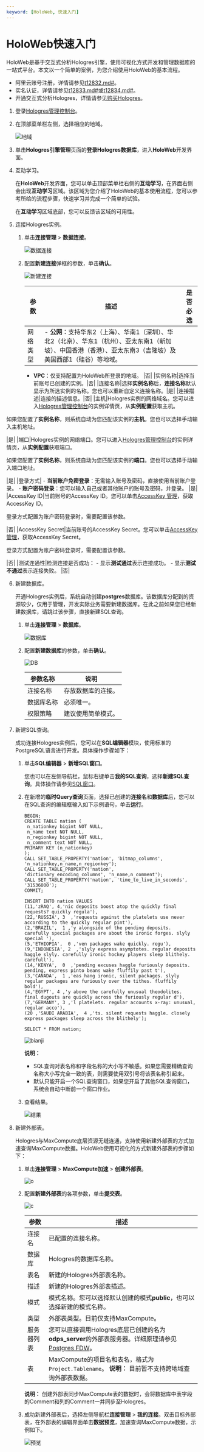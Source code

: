 ```yaml
---
keyword: [HoloWeb, 快速入门]
---
```


# HoloWeb快速入门

HoloWeb是基于交互式分析Hologres引擎，使用可视化方式开发和管理数据库的一站式平台。本文以一个简单的案例，为您介绍使用HoloWeb的基本流程。

-   阿里云账号注册，详情请参见[t12832.md\#]()。
-   实名认证，详情请参见[t12833.md\#]()或[t12834.md\#]()。
-   开通交互式分析Hologres，详情请参见[购买Hologres](/cn.zh-CN/准备工作/购买Hologres.md)。

1.  登录[Hologres管理控制台](https://hologram.console.aliyun.com/#/instance)。

2.  在顶部菜单栏左侧，选择相应的地域。

    ![地域](https://static-aliyun-doc.oss-accelerate.aliyuncs.com/assets/img/zh-CN/4547818061/p141749.png)

3.  单击**Hologres引擎管理**页面的**登录Hologres数据库**，进入**HoloWeb**开发界面。

4.  互动学习。

    在**HoloWeb**开发界面，您可以单击顶部菜单栏右侧的**互动学习**，在界面右侧会出现**互动学习**区域。该区域为您介绍了HoloWeb的基本使用流程，您可以参考所给的流程步骤，快速学习并完成一个简单的试验。

    在**互动学习**区域底部，您可以反馈该区域的可用性。

5.  连接Hologres实例。

    1.  单击**连接管理** \> **数据连接**。

        ![数据连接](https://static-aliyun-doc.oss-accelerate.aliyuncs.com/assets/img/zh-CN/1570812161/p116500.png)

    2.  配置**新建连接**弹框的参数，单击**确认**。

        ![新建连接](https://static-aliyun-doc.oss-accelerate.aliyuncs.com/assets/img/zh-CN/8413376061/p116502.png)

        |参数|描述|是否必选|
        |--|--|----|
        |网络类型|        -   **公网**：支持华东2（上海）、华南1（深圳）、华北2（北京）、华东1（杭州）、亚太东南1（新加坡）、中国香港（香港）、亚太东南3（吉隆坡）及美国西部1（硅谷）等地域。
        -   **VPC**：仅支持配置为HoloWeb所登录的地域。
|否|
        |实例名称|选择当前账号已创建的实例。|否|
        |连接名称|选择**实例名称**后，**连接名称**默认显示为所选实例的名称。您也可以重新自定义连接名称。|是|
        |连接描述|连接的描述信息。|否|
        |主机|Hologres实例的网络域名。您可以进入[Hologres管理控制台](https://hologram.console.aliyun.com/#/instance)的实例详情页，从**实例配置**获取主机。

如果您配置了**实例名称**，则系统自动为您匹配该实例的**主机**。您也可以选择手动输入主机地址。

|是|
        |端口|Hologres实例的网络端口。您可以进入[Hologres管理控制台](https://hologram.console.aliyun.com/#/instance)的实例详情页，从**实例配置**获取端口。

如果您配置了**实例名称**，则系统自动为您匹配该实例的**端口**。您也可以选择手动输入端口地址。

|是|
        |登录方式|        -   **当前账户免密登录**：无需输入账号及密码，直接使用当前账户登录。
        -   **账户密码登录**：您可以输入自己或者其他账户的账号及密码，并登录。
|是|
        |AccessKey ID|当前账号的AccessKey ID。您可以单击[AccessKey 管理](https://usercenter.console.aliyun.com/?spm=5176.2020520153.nav-right.dak.3bcf415dCWGUBj#/manage/ak)，获取AccessKey ID。

登录方式配置为账户密码登录时，需要配置该参数。

|否|
        |AccessKey Secret|当前账号的AccessKey Secret。您可以单击[AccessKey 管理](https://usercenter.console.aliyun.com/?spm=5176.2020520153.nav-right.dak.3bcf415dCWGUBj#/manage/ak)，获取AccessKey Secret。

登录方式配置为账户密码登录时，需要配置该参数。

|否|
        |测试连通性|检测连接是否成功：         -   显示**测试通过**表示连接成功。
        -   显示**测试不通过**表示连接失败。
|否|

6.  新建数据库。

    开通Hologres实例后，系统自动创建**postgres**数据库。该数据库分配到的资源较少，仅用于管理，开发实际业务需要新建数据库。在此之前如果您已经新建数据库，请跳过该步骤，直接新建SQL查询。

    1.  单击**连接管理** \> **数据库**。

        ![数据库](https://static-aliyun-doc.oss-accelerate.aliyuncs.com/assets/img/zh-CN/1570812161/p118032.png)

    2.  配置**新建数据库**的参数，单击**确认**。

        ![DB](https://static-aliyun-doc.oss-accelerate.aliyuncs.com/assets/img/zh-CN/6427818061/p118018.png)

        |参数名称|说明|
        |----|--|
        |连接名称|存放数据库的连接。|
        |数据库名称|必须唯一。|
        |权限策略|建议使用简单模式。|

7.  新建SQL查询。

    成功连接Hologres实例后，您可以在**SQL编辑器**模块，使用标准的PostgreSQL语言进行开发。具体操作步骤如下：

    1.  单击**SQL编辑器** \> **新增SQL窗口**。

        您也可以在左侧导航栏，鼠标右键单击**我的SQL查询**，选择**新建SQL查询**。具体操作请参见[SQL窗口](/cn.zh-CN/连接开发工具/HoloWeb/SQL编辑器/SQL窗口.md)。

    2.  在新增的**临时Query查询**页面，选择已创建的**连接名**和**数据库**后，您可以在SQL查询的编辑框输入如下示例语句，单击**运行**。

        ```
        BEGIN;
        CREATE TABLE nation (
         n_nationkey bigint NOT NULL,
         n_name text NOT NULL,
         n_regionkey bigint NOT NULL,
         n_comment text NOT NULL,
        PRIMARY KEY (n_nationkey)
        );
        CALL SET_TABLE_PROPERTY('nation', 'bitmap_columns', 'n_nationkey,n_name,n_regionkey');
        CALL SET_TABLE_PROPERTY('nation', 'dictionary_encoding_columns', 'n_name,n_comment');
        CALL SET_TABLE_PROPERTY('nation', 'time_to_live_in_seconds', '31536000');
        COMMIT;
        
        INSERT INTO nation VALUES
        (11,'zRAQ', 4,'nic deposits boost atop the quickly final requests? quickly regula'),
        (22,'RUSSIA', 3  ,'requests against the platelets use never according to the quickly regular pint'),
        (2,'BRAZIL',  1 ,'y alongside of the pending deposits. carefully special packages are about the ironic forges. slyly special '),
        (5,'ETHIOPIA',  0 ,'ven packages wake quickly. regu'),
        (9,'INDONESIA', 2  ,'slyly express asymptotes. regular deposits haggle slyly. carefully ironic hockey players sleep blithely. carefull'),
        (14,'KENYA',  0  ,'pending excuses haggle furiously deposits. pending, express pinto beans wake fluffily past t'),
        (3,'CANADA',  1 ,'eas hang ironic, silent packages. slyly regular packages are furiously over the tithes. fluffily bold'),
        (4,'EGYPT', 4 ,'y above the carefully unusual theodolites. final dugouts are quickly across the furiously regular d'),
        (7,'GERMANY', 3 ,'l platelets. regular accounts x-ray: unusual, regular acco'),
        (20 ,'SAUDI ARABIA',  4 ,'ts. silent requests haggle. closely express packages sleep across the blithely');
        
        SELECT * FROM nation;
        ```

        ![bianji](https://static-aliyun-doc.oss-accelerate.aliyuncs.com/assets/img/zh-CN/4724918061/p118117.png)

        **说明：**

        -   SQL查询对表名称和字段名称的大小写不敏感。如果您需要精确查询名称大小写完全一致的表，则需要使用双引号将该表名称引起来。
        -   默认只能开启一个SQL查询窗口，如果您开启了其他SQL查询窗口，系统会自动中断前一个窗口作业。
    3.  查看结果。

        ![结果](https://static-aliyun-doc.oss-accelerate.aliyuncs.com/assets/img/zh-CN/4724918061/p118138.png)

8.  新建外部表。

    Hologres与MaxCompute底层资源无缝连通，支持使用新建外部表的方式加速查询MaxCompute数据。HoloWeb使用可视化的方式新建外部表的步骤如下：

    1.  单击**连接管理** \> **MaxCompute加速** \> **创建外部表**。

        ![o](https://static-aliyun-doc.oss-accelerate.aliyuncs.com/assets/img/zh-CN/2570812161/p118150.png)

    2.  配置**新建外部表**的各项参数，单击**提交表**。

        ![c](https://static-aliyun-doc.oss-accelerate.aliyuncs.com/assets/img/zh-CN/4724918061/p118151.png)

        |参数|描述|
        |--|--|
        |连接名|已配置的连接名称。|
        |数据库|Hologres的数据库名称。|
        |表名|新建的Hologres外部表名称。|
        |描述|新建的Hologres外部表描述。|
        |模式|模式名称。您可以选择默认创建的模式**public**，也可以选择新建的模式名称。 |
        |类型|外部表类型。目前仅支持MaxCompute。 |
        |服务器列表|您可以直接调用Hologres底层已创建的名为**odps\_server**的外部表服务器。详细原理请参见[Postgres FDW](https://www.postgresql.org/docs/11/postgres-fdw.html?spm=a2c4g.11186623.2.11.7e476020Gyif3k)。 |
        |表|MaxCompute的项目名和表名，格式为`Project.Tablename`。 **说明：** 目前暂不支持跨地域查询外部表数据。 |

        **说明：** 创建外部表同步MaxCompute表的数据时，会将数据库中表字段的Comment和列的Comment一并同步至Hologres。

    3.  成功新建外部表后，选择左侧导航栏**连接管理** \> **我的连接**。双击目标外部表，在外部表的编辑界面单击**数据预览**，加速查询MaxCompute数据，示例如下。

        ![预览](https://static-aliyun-doc.oss-accelerate.aliyuncs.com/assets/img/zh-CN/2570812161/p118166.png)


